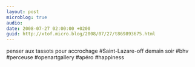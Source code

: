 ```yaml
---
layout: post
microblog: true
audio: 
date: 2008-07-27 02:00:00 +0200
guid: http://xtof.micro.blog/2008/07/27/t869893675.html
---
```

penser aux tassots pour accrochage #Saint-Lazare-off demain soir #bhv #perceuse #openartgallery #apéro #happiness
